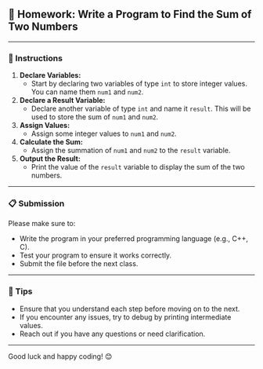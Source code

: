 
## 📝 Homework: Write a Program to Find the Sum of Two Numbers
---
### 🔧 Instructions

1. **Declare Variables:**
    - Start by declaring two variables of type `int` to store integer values. You can name them `num1` and `num2`.
2. **Declare a Result Variable:**
    - Declare another variable of type `int` and name it `result`. This will be used to store the sum of `num1` and `num2`.
3. **Assign Values:**
    - Assign some integer values to `num1` and `num2`.
4. **Calculate the Sum:**
    - Assign the summation of `num1` and `num2` to the `result` variable.
5. **Output the Result:**
    - Print the value of the `result` variable to display the sum of the two numbers.
    
---

### 📋 Submission
Please make sure to:
- Write the program in your preferred programming language (e.g., C++, C).
- Test your program to ensure it works correctly.
- Submit the file before the next class.

---

### 🔄 Tips

- Ensure that you understand each step before moving on to the next.
- If you encounter any issues, try to debug by printing intermediate values.
- Reach out if you have any questions or need clarification.
---

Good luck and happy coding! 😊
